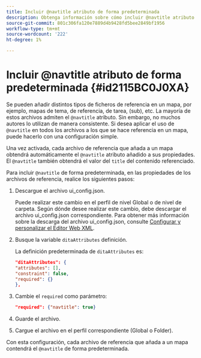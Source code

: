 ```yaml
---
title: Incluir @navtitle atributo de forma predeterminada
description: Obtenga información sobre cómo incluir @navtitle atributo de forma predeterminada
source-git-commit: 801c306fa120e7889d4b9428fd5bee2849bf1956
workflow-type: tm+mt
source-wordcount: '222'
ht-degree: 1%

---
```



# Incluir @navtitle atributo de forma predeterminada {#id2115BC0J0XA}

Se pueden añadir distintos tipos de ficheros de referencia en un mapa, por ejemplo, mapas de tema, de referencia, de tarea, \(sub\), etc. La mayoría de estos archivos admiten el `@navtitle` atributo. Sin embargo, no muchos autores lo utilizan de manera consistente. Si desea aplicar el uso de `@navtitle` en todos los archivos a los que se hace referencia en un mapa, puede hacerlo con una configuración simple.

Una vez activada, cada archivo de referencia que añada a un mapa obtendrá automáticamente el `@navtitle` atributo añadido a sus propiedades. El `@navtitle` también obtendrá el valor del `title` del contenido referenciado.

Para incluir `@navtitle` de forma predeterminada, en las propiedades de los archivos de referencia, realice los siguientes pasos:

1. Descargue el archivo ui\_config.json.

   Puede realizar este cambio en el perfil de nivel Global o de nivel de carpeta. Según dónde desee realizar este cambio, debe descargar el archivo ui\_config.json correspondiente. Para obtener más información sobre la descarga del archivo ui\_config.json, consulte [Configurar y personalizar el Editor Web XML](conf-folder-level.md#id2065G300O5Z).

1. Busque la variable `ditaAttributes` definición.

   La definición predeterminada de `ditaAttributes` es:

   ```json
   "ditaAttributes": {
   "attributes": [],
   "constraint": false,
   "required": {}
   },
   ```

1. Cambie el `required` como parámetro:

   ```json
   "required": {"navtitle": true}
   ```

1. Guarde el archivo.

1. Cargue el archivo en el perfil correspondiente \(Global o Folder\).


Con esta configuración, cada archivo de referencia que añada a un mapa contendrá el `@navtitle` de forma predeterminada.

